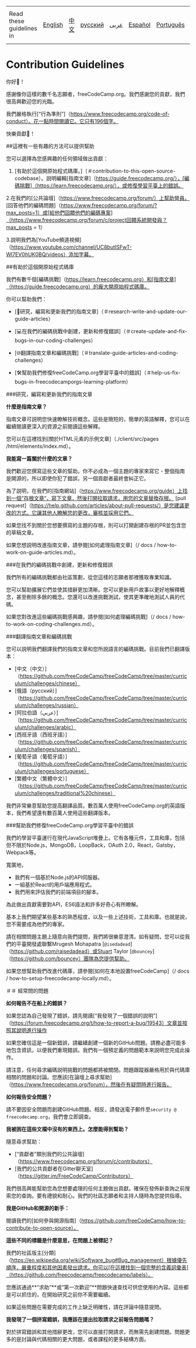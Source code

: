 <table>
    <tr>
        <td> Read these guidelines in </td>
        <td><a href="/CONTRIBUTING.md"> English </a></td>
        <td><a href="/docs/chinese/CONTRIBUTING.md"> 中文 </a></td>
        <td><a href="/docs/russian/CONTRIBUTING.md"> русский </a></td>
        <td><a href="/docs/arabic/CONTRIBUTING.md"> عربى </a></td>
        <td><a href="/docs/spanish/CONTRIBUTING.md"> Español </a></td>
        <td><a href="/docs/portuguese/CONTRIBUTING.md"> Português </a></td>
        <td><a href="/docs/traditional chinese/CONTRIBUTING.md"> 繁體中文 </a></td>
    </tr>
</table>

# Contribution Guidelines

你好👋！

感謝像你這樣的數千名志願者，freeCodeCamp.org。我們感謝您的貢獻，我們很高興歡迎您的光臨。

我們嚴格執行[“行為準則”]（https://www.freecodecamp.org/code-of-conduct）。花一點時間閱讀它。它只有196個字。

快樂貢獻🎉！

##這裡有一些有趣的方法可以提供幫助

您可以選擇為您感興趣的任何領域做出貢獻：

1. [有助於這個開原始程式碼庫。]（＃contribution-to-this-open-source-codebase）。説明編輯[指南文章]（https://guide.freecodecamp.org/），[編碼挑戰]（https://learn.freecodecamp.org/），或修復學習平臺上的錯誤。

2.在我們的[公共論壇]（https://www.freecodecamp.org/forum/）上幫助營員。 [回答他們的編碼問題]（https://www.freecodecamp.org/forum/?max_posts=1）或[給他們回饋他們的編碼專案]（https://www.freecodecamp.org/forum/c/project回饋系統開發與？max_posts = 1）

3.説明我們為[YouTube頻道視頻]（https://www.youtube.com/channel/UC8butISFwT-Wl7EV0hUK0BQ/videos）添加字幕。

##有助於這個開原始程式碼庫

我們有數千個[編碼挑戰]（https://learn.freecodecamp.org）和[指南文章]（https://guide.freecodecamp.org）的龐大開原始程式碼庫。

你可以幫助我們：

 -  [📝研究，編寫和更新我們的指南文章]（＃research-write-and-update-our-guide-articles）

 -  [💻在我們的編碼挑戰中創建，更新和修復錯誤]（＃create-update-and-fix-bugs-in-our-coding-challenges）

 -  [🌐翻譯指南文章和編碼挑戰]（＃translate-guide-articles-and-coding-challenges）

 -  [🛠幫助我們修復freeCodeCamp.org學習平臺中的錯誤]（＃help-us-fix-bugs-in-freecodecamporgs-learning-platform）

###研究，編寫和更新我們的指南文章

**什麼是指南文章？**

指南文章可説明您快速瞭解技術概念。這些是簡短的，簡單的英語解釋，您可以在繼續閱讀更深入的資源之前閱讀這些解釋。

您可以在這裡找到[關於HTML元素的示例文章]（./client/src/pages /html/elements/index.md）。

**我能寫一篇關於什麼的文章？**

我們歡迎您撰寫這些文章的幫助。你不必成為一個主題的專家來寫它 - 整個指南是開源的，所以即使你犯了錯誤，另一個貢獻者最終會糾正它。

為了説明，在我們的[指南網站]（https://www.freecodecamp.org/guide）上找到一個“存根文章”，寫下文章，然後打開拉取請求，用您的文章替換存根。 [pull request]（https://help.github.com/articles/about-pull-requests/）是您建議更改的方式。它讓其他人瞭解您的更改，審核並採用它們。

如果您找不到關於您想要撰寫的主題的存根，則可以打開創建存根的PR並包含您的草稿文章。

如果您想説明改進指南文章，請參閱[如何處理指南文章]（/ docs / how-to-work-on-guide-articles.md）。

###在我們的編碼挑戰中創建，更新和修復錯誤

我們所有的編碼挑戰都由社區策劃，從您這樣的志願者那裡獲取專業知識。

您可以幫助擴展它們並使其措辭更加清晰。您可以更新用戶故事以更好地解釋概念，甚至刪除多餘的概念。您還可以改進挑戰測試，使其更準確地測試人員的代碼。

如果您對改進這些編碼挑戰感興趣，請參閱[如何處理編碼挑戰]（/ docs / how-to-work-on-coding-challenges.md）。

###翻譯指南文章和編碼挑戰

您可以説明我們翻譯我們的指南文章和您所說語言的編碼挑戰。目前我們已翻譯版本：

 -  [中文（中文）]（https://github.com/freeCodeCamp/freeCodeCamp/tree/master/curriculum/challenges/chinese）
 -  [俄語（русский）]（https://github.com/freeCodeCamp/freeCodeCamp/tree/master/curriculum/challenges/russian）
 -  [阿拉伯語（عربى）]（https://github.com/freeCodeCamp/freeCodeCamp/tree/master/curriculum/challenges/arabic）
 -  [西班牙語（西班牙語）]（https://github.com/freeCodeCamp/freeCodeCamp/tree/master/curriculum/challenges/spanish）
 -  [葡萄牙語（葡萄牙語）]（https://github.com/freeCodeCamp/freeCodeCamp/tree/master/curriculum/challenges/portuguese）
 -  [繁體中文（繁體中文）]（https://github.com/freeCodeCamp/freeCodeCamp/tree/master/curriculum/challenges/traditional%20chinese）

我們非常樂意幫助您提高翻譯品質。數百萬人使用freeCodeCamp.org的英語版本，我們希望還有數百萬人使用這些翻譯版本。

###幫助我們修復freeCodeCamp.org學習平臺中的錯誤

我們的學習平臺運行在現代JavaScript堆疊上。它有各種元件，工具和庫，包括但不限於Node.js，MongoDB，LoopBack，OAuth 2.0，React，Gatsby，Webpack等。

寬廣地，

 - 我們有一個基於Node.js的API伺服器。
 - 一組基於React的用戶端應用程式。
 - 我們用來評估我們的前端項目的腳本。

為此做出貢獻需要對API，ES6語法和許多好奇心有所瞭解。

基本上我們期望某些基本的熟悉程度，以及一些上述技術，工具和庫。也就是說，您不需要成為他們的專家。

請在相關問題主題上隨意向我們提問，我們將很樂意澄清。如有疑問，您可以從我們的平臺開發處聯繫Mrugesh Mohapatra [`@isedadead`]（https://github.com/raisedadead）或Stuart Taylor [`@bouncey`]（https://github.com/bouncey）團隊為您提供幫助。

如果您想幫助我們改進代碼庫，請參閱[如何在本地設置freeCodeCamp]（/ docs / how-to-setup-freecodecamp-locally.md）。

＃＃ 經常問的問題

**如何報告不在船上的錯誤？**

如果您認為自己發現了錯誤，請先閱讀[“我發現了一個錯誤的説明”]（https://forum.freecodecamp.org/t/how-to-report-a-bug/19543）文章並按照其說明進行操作

如果您確信這是一個新錯誤，請繼續創建一個新的GitHub問題。請務必盡可能多地包含資訊，以便我們重現錯誤。我們有一個預定義的問題範本來説明您完成此操作。

請注意，任何尋求編碼説明挑戰的問題都將被關閉。問題跟蹤器嚴格用於與代碼庫相關的問題和討論。您應該[在論壇上尋求幫助]（https://www.freecodecamp.org/forum），然後在有疑問時進行報告。

**如何報告安全問題？**

請不要因安全問題而創建GitHub問題。相反，請發送電子郵件至`security @ freecodecamp.org`，我們會立即調查。

**我被困在這些文檔中沒有的東西上。怎麼能得到幫助？**

隨意尋求幫助：

 -  [“貢獻者”類別我們的公共論壇]（https://www.freecodecamp.org/forum/c/contributors）
 -  [我們的公共貢獻者在Gitter聊天室]（https://gitter.im/FreeCodeCamp/Contributors）

我們很高興能幫助您為您想要處理的任何主題做出貢獻。確保在發佈新查詢之前搜索您的查詢。要有禮貌和耐心。我們的社區志願者和主持人隨時為您提供指導。

**我是GitHub和開源的新手：**

閱讀我們的[如何參與開源指南]（https://github.com/freeCodeCamp/how-to-contribute-to-open-source）。

**這些不同的標籤是什麼意思，在問題上被標記？**

我們的社區版主[分類]（https://en.wikipedia.org/wiki/Software_bug#Bug_management）根據優先順序，嚴重程度和其他因素發出請求。你可以[在這裡找到一個完整的含義詞彙表]（https://github.com/freecodecamp/freecodecamp/labels）。

您應該通過**“求助”**或“第一次歡迎”**問題快速查找可供您使用的內容。這些都是可以抓住的，在開始研究之前你不需要繼續。

如果這些問題在需要完成的工作上缺乏明確性，請在評論中隨意提問。

**我發現了一個拼寫錯誤，我應該在提出拉取請求之前報告問題嗎？**

對於拼寫錯誤和其他措辭更改，您可以直接打開請求，而無需先創建問題。問題更多的是討論與代碼相關的更大問題，或者課程的更多結構方面。
